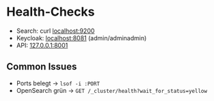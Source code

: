 # Health-Checks

* Search: curl [localhost:9200](http://localhost:9200)
* Keycloak: [localhost:8081](http://localhost:8081) (admin/adminadmin)
* API: [127.0.0.1:8001](http://127.0.0.1:8001/healthz)

## Common Issues

* Ports belegt → `lsof -i :PORT`
* OpenSearch grün → `GET /_cluster/health?wait_for_status=yellow`
